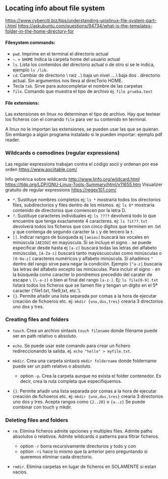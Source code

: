 ## Locating info about file system

https://www.cyberciti.biz/tips/understanding-unixlinux-file-system-part-i.html
https://askubuntu.com/questions/94734/what-is-the-templates-folder-in-the-home-directory-for

#### Filesystem commands:

* `pwd`. Imprime en el terminal el directorio actual
* `~`. = `$HOME` Indica la carpeta home del usuario actual
* `ls`. Lista los contenidos del directorio actual o de otro si se le indica, ejemplo `ls /lib`.
* `cd`. Cambiar de directorio \ raiz ..\ baja un nivel ..\..\ baja dos . directorio actual. Sin argumentos nos lleva al direcTorio HOME.
* Tecla `tab`. Sirve para autocompletar el nombre de las carpetas
* `file`. Comando que muestra el tipo de archivo ej. `file prueba.text`


#### File extensions:

Las extensiones en linux no determinan el tipo de archivo.
Hay que textear los ficheros con el comando `file` para ver su contenido en terminal.

A linux no le importan las extensiones, se pueden usar las que se quieran.
Sin embargo a algún programa instalado si le pueden importar: ejemplo pdf reader.

### Wildcards o comodines (regular expressions)

Las regular expressions trabajan contra el código ascii  y ordenan por ese orden
https://www.asciitable.com/

Info genérica sobre wildcards
http://www.linfo.org/wildcard.html
https://tldp.org/LDP/GNU-Linux-Tools-Summary/html/x11655.htm
Visualizer gratuito de regular expressions https://regex101.com/

* `*`. Sustituye nombres completos ej: `ls *`  mostraría todos los directorios files, subdirectorios y files dentro de los mismos. ej: `ls D*` mostraría contenido de directorios que comiencen por la letra D.
* `?`. Sustituye caracteres individuales ej: `ls ????` devolverá todo lo que encuentre que tenga exactamente 4 caracteres. ej: `ls ?it??.txt` devolverá todos los ficheros que con cinco dígitos que terminen en .txt y que contenga de segundo caracter la `i` y de tercero la `t`.
* `[]`. Indicar rangos de búsqueda ej `[aeiou]` buscará las vocales en minúscula `[AEIOU]` en mayúscula. Si se incluye el signo `-` se puede especificar desde hasta ej `[a-z]` buscará todas las letras del alfabeto minúsculas, `[A-Za-z]` buscará tanto mayúscusculas como minúsculas o `[0-9a-z]` caracteres numéricos y alfabeto minúscula. Si añadimos `^` dentro del rango sirve para negar la condición. Ejemplo `[^a-z]` buscaría las letras del alfabeto excepto las minúsculas. Para incluir el signo `-` en la búsqueda como caracter lo pondremos precedido del carater de escape `\` `[\-a-z]` o bien al final del rango `[a-z-]`. Ej: `ls file[0-9].txt` listará todos los ficheros que se llamen file y tengan un dígito en el 5ª caracter ('file1.txt, file9,txt, etc.').
* `{}`. Permite añadir una lista separada por comas a la hora de ejecutar creación de fichoeros etc. ej: `mkdir {uno,dos,tres}` crearia 3 directorios uno dos y tres.

### Creating files and folders

* `touch`. Crea un archivo sintaxis `touch filename` donde filename puede ser en path relativo o absoluto.
* `echo`. Se puede usar este comando para crear un fichero redireccionando la salida. ej. `echo "hello" > myfile.txt`.
* `mkdir`. Crea una carpeta sintaxis `mkdir foldername` donde foldername puede ser un path relativo o absoluto.
  * option `-p`. Crea la carpeta aunque no exista el folder contenedor. Es decir, crea la ruta completa que especifiquemos.

* `{}`. Permite añadir una lista separada por comas a la hora de ejecutar creación de fichoeros etc. ej: `mkdir {uno,dos,tres}` crearia 3 directorios uno dos y tres. Acepta rangos como `{2..20}` o `{a..z}` Se puede combinar con touch y mkdir.

### Deleting files and folders

* `rm`. Elimina ficheros admite opciones y multiples files. Admite paths absolutos o relativos. Admite wildcards o patterns para filtrar ficheros.
  * option `-r` borra recursivamente directorios y todo y con
  * option `-ri` hace lo mismo que la anterior pero preguntando si queremos eliminar cada directorio.

* `rmdir`. Elimina carpetas en lugar de ficheros en SOLAMENTE si estan vacios.
